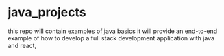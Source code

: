 # java_projects
this repo will contain examples of java basics 
it will provide an end-to-end example of how to develop a full stack development application with java and react,
